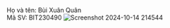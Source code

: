 Họ và tên: Bùi Xuân Quân <br>
Mã SV: BIT230490
![Screenshot 2024-10-14 214544](https://github.com/user-attachments/assets/3f57945f-11be-498d-8222-4c4ea37381e7)

